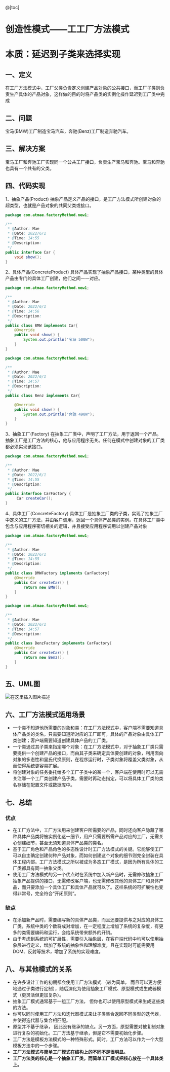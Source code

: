 @[toc]
# 创造性模式——工工厂方法模式
# 本质：延迟到子类来选择实现
## 一、定义
在工厂方法模式中，工厂父类负责定义创建产品对象的公共接口，而工厂子类则负责生产具体的产品对象，这样做的目的时将产品类的实例化操作延迟到工厂类中完成
## 二、问题
宝马(BMW)工厂制造宝马汽车，奔驰(Benz)工厂制造奔驰汽车。
## 三、解决方案
宝马工厂和奔驰工厂实现同一个公共工厂接口，负责生产宝马和奔驰。宝马和奔驰也具有一个共有的父类。
## 四、代码实现
1、抽象产品(Product)
抽象产品定义产品的接口，是工厂方法模式所创建对象的超类型，也就是产品对象的共同父类或接口。
```java
package com.atmae.factoryMethod.new1;

/**
 * @Author: Mae
 * @Date: 2022/6/1
 * @Time: 14:55
 * @Description:
 */
public interface Car {
    void show();
}

```
2、具体产品(ConcreteProduct)
具体产品实现了抽象产品接口，某种类型的具体产品由专门的具体工厂创建，他们之间一一对应。
```java
package com.atmae.factoryMethod.new1;

/**
 * @Author: Mae
 * @Date: 2022/6/1
 * @Time: 14:56
 * @Description:
 */
public class BMW implements Car{
    @Override
    public void show() {
        System.out.println("宝马 500W");
    }
}

package com.atmae.factoryMethod.new1;

/**
 * @Author: Mae
 * @Date: 2022/6/1
 * @Time: 14:57
 * @Description:
 */
public class Benz implements Car{

    @Override
    public void show() {
        System.out.println("奔驰 490W");
    }
}

```
3、抽象工厂(Factory)
在抽象工厂类中，声明了工厂方法，用于返回一个产品。抽象工厂是工厂方法的核心，他与应用程序无关。任何在模式中创建对象的工厂类都必须实现该接口。
```java
package com.atmae.factoryMethod.new1;

/**
 * @Author: Mae
 * @Date: 2022/6/1
 * @Time: 14:55
 * @Description:
 */
public interface CarFactory {
     Car createCar();
}

```
4、具体工厂(ConcreteFactory)
具体工厂是抽象工厂类的子类，实现了抽象工厂中定义的工厂方法，并由客户调用，返回一个具体产品类的实例。在具体工厂类中包含与应用程序密切相关的逻辑，并且接受应用程序调用以创建产品对象
```java
package com.atmae.factoryMethod.new1;

/**
 * @Author: Mae
 * @Date: 2022/6/1
 * @Time: 14:55
 * @Description:
 */
public class BMWFactory implements CarFactory{
    @Override
    public Car createCar() {
        return new BMW();
    }
}

package com.atmae.factoryMethod.new1;

/**
 * @Author: Mae
 * @Date: 2022/6/1
 * @Time: 14:57
 * @Description:
 */
public class BenzFactory implements CarFactory{
    @Override
    public Car createCar() {
        return new Benz();
    }
}

```

## 五、UML图
![在这里插入图片描述](https://img-blog.csdnimg.cn/fe44190a980647f39ccd9365c6f4ef71.png#pic_center)

## 六、工厂方法模式适用场景
- 一个类不知道他所需要的对象和类：在工厂方法模式中，客户端不需要知道具体产品类的类名，只需要知道所对应的工厂即可，具体的产品对象由具体工厂类创建；客户端需要知道创建具体产品的工厂类。
- 一个类通过其子类来指定哪个对象：在工厂方法模式中，对于抽象工厂类只需要提供一个创建产品的接口，而由其子类来确定具体要创建的对象，利用面向对象的多态性和里氏代换原则，在程序运行时，子类对象将覆盖父类对象，从而使得系统更容易扩展。
- 将创建对象的任务委托给多个工厂子类中的某一个，客户端在使用时可以无需关注哪一个工厂类创建产品子类，需要时再动态指定，可以将具体工厂类的类名存储在配置文件或数据库中。

## 七、总结
### 优点
- 在工厂方法中，工厂方法用来创建客户所需要的产品，同时还向客户隐藏了哪种具体产品类将被实例化这一细节，用户只需要所需产品对应的工厂，无需关心创建细节，甚至无须知道具体产品类的类名。
- 基于工厂角色和产品角色的多态性设计时工厂方法模式的关键。它能够使工厂可以自主确定创建何种产品对象，而如何创建这个对象的细节则完全封装在具体工程内部。工厂方法模式之所以被成为多态工厂模式，是因为所有具体的工厂类都具有同一抽象父类。
- 使用工厂方法模式的另一个优点时在系统中加入新产品时，无需修改抽象工厂抽象产品提供的接口，无需修改客户端，也无需修改其他的具体工厂和具体产品，而只要添加一个具体工厂和具体产品就可以了。这样系统的可扩展性也变得非常号，完全符合“开闭原则”。
### 缺点
- 在添加新产品时，需要编写新的具体产品类，而且还要提供与之对应的具体工厂类，系统中类的个数将成对增加，在一定程度上增加了系统的复杂度，有更多的类需要编码和运行，会给系统带来额外的开销。
- 由于考虑到系统的可扩展性，需要引入抽象层，在客户端代码中均可以使用抽象层进行定义，增加了系统的抽象性和理解难度，且在实现时可能需要用DOM、反射等技术，增加了系统的实现难度。
## 八、与其他模式的关系
- 在许多设计工作的初期都会使用工厂方法模式 （较为简单， 而且可以更方便地通过子类进行定制），随后演化为使用抽象工厂模式、原型模式或生成器模式（更灵活但更加复杂）。
- 抽象工厂模式通常基于一组工厂方法， 但你也可以使用原型模式来生成这些类的方法。
- 你可以同时使用工厂方法和迭代器模式来让子类集合返回不同类型的迭代器， 并使得迭代器与集合相匹配。
- 原型并不基于继承， 因此没有继承的缺点。另一方面，原型需要对被复制对象进行复杂的初始化。工厂方法基于继承，但是它不需要初始化步骤。
- 工厂方法是模板方法模式的一种特殊形式。同时，工厂方法可以作为一个大型模板方法中的一个步骤。
- **工厂方法模式与简单工厂模式在结构上的不同不是很明显。**
- **工厂方法类的核心是一个抽象工厂类，而简单工厂模式把核心放在一个具体类上。**
